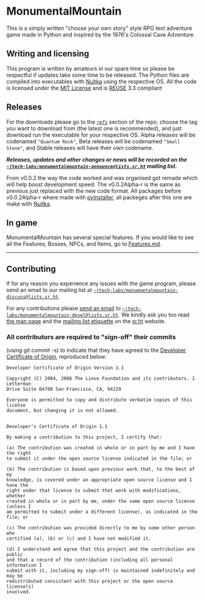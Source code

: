 <!--
SPDX-FileCopyrightText: (C) 2023-2025 jtech-labs <~jtech-labs/public@lists.sr.ht>

SPDX-License-Identifier: MIT
-->

# MonumentalMountain
This is a simply written "choose your own story" style RPG text adventure game made in Python and inspired by the 1976's Colossal Cave Adventure.

## Writing and licensing

This program is written by amateurs in our spare time so please be respectful if updates take some time to be released.
The Python files are compiled into executables with [Nuitka](https://nuitka.net) using the respective OS.
All the code is licensed under the [MIT License](LICENCES/MIT.txt) and is [REUSE](https://reuse.software) 3.3 compliant

## Releases

For the downloads please go to the [*`refs`*](https://git.sr.ht/~jtech-labs/MonumentalMountain/refs)
section of the repo, choose the tag you want to download from (the latest one is recommended),
and just download run the executable for your respective OS. Alpha releases will be codenamed `"Quantum Rock"`,
Beta releases will be codenamed `"Small Stone"`, and Stable releases will have their own codename.

___Releases, updates and other changes or news will be recorded on the
[`~jtech-labs/monumentalmountain-announce@lists.sr.ht`](https://lists.sr.ht/~jtech-labs/monumentalmountain-announce) mailing list.___

From v0.0.2 the way the code worked and was organised got remade which will help boost development speed.
The v0.0.2Alpha-r is the same as previous just replaced with the new code format.
All packages before v0.0.2Alpha-r where made with [pyInstaller](https://pyinstaller.org), all packeges after this one are make with [Nuitka](https://nuitka.net).

## In game

MonumentalMountain has several special features. If you would like to see all
the Features, Bosses, NPCs, and Items, go to [Features.md](Features.md).

--- 
## Contributing

If for any reason you experience any issues with the game program, please send
an email to our mailing list at
[`~jtech-labs/monumnetalmountain-discuss@lists.sr.ht`](https://lists.sr.ht/~jtech-labs/monumentalmountain-discuss).

For any contributions please [send an email](https://git-send-email.io) to
[`~jtech-labs/monumentalmountain-devel@lists.sr.ht`](https://lists.sr.ht/~jtech-labs/monumentalmountain-devel).
We kindly ask you too read [the man page](https://man.sr.ht/lists.sr.ht/) and
the [mailing list etiquette](https://man.sr.ht/lists.sr.ht/etiquette.md) on the
[sr.ht](https://sr.ht) website.

### All contributors are required to "sign-off" their commits
(using git commit -s) to indicate that they have agreed to the [Developer Certificate of
Origin](https://developercertificate.org/), reproduced below:

```
Developer Certificate of Origin Version 1.1

Copyright (C) 2004, 2006 The Linux Foundation and its contributors. 1 Letterman
Drive Suite D4700 San Francisco, CA, 94129

Everyone is permitted to copy and distribute verbatim copies of this license
document, but changing it is not allowed.


Developer's Certificate of Origin 1.1

By making a contribution to this project, I certify that:

(a) The contribution was created in whole or in part by me and I have the right
to submit it under the open source license indicated in the file; or

(b) The contribution is based upon previous work that, to the best of my
knowledge, is covered under an appropriate open source license and I have the
right under that license to submit that work with modifications, whether
created in whole or in part by me, under the same open source license (unless I
am permitted to submit under a different license), as indicated in the file; or

(c) The contribution was provided directly to me by some other person who
certified (a), (b) or (c) and I have not modified it.

(d) I understand and agree that this project and the contribution are public
and that a record of the contribution (including all personal information I
submit with it, including my sign-off) is maintained indefinitely and may be
redistributed consistent with this project or the open source license(s)
involved. 
```
